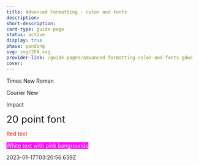 ```yaml
---
title: Advanced Formatting - color and fonts
description: 
short-description: 
card-type: guide-page
status: active
display: true
phase: pending
svg: svg/2FA.svg
provider-link: /guide-pages/advanced-formatting-color-and-fonts-gdoc
cover: 
---
```

<div class="content-section">
<div class="section-container" markdown="1">

Times New Roman


Courier New


Impact


<span style='font-size:1.82em'>20 point font</span>


<span style='color:rgb(255, 0, 0)'>Red text</span>


<span style='color:rgb(255, 255, 255);background-color:rgb(255, 0, 255)'>White text with pink bangrounds</span>
</div>
</div> 2023-01-17T03:20:56.639Z